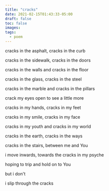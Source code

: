 ```yaml
---
title: "cracks"
date: 2021-02-15T01:43:33-05:00
draft: false
toc: false
images:
tags:
  - poem
---
```


cracks in the asphalt, cracks in the curb

cracks in the sidewalk, cracks in the doors

cracks in the walls and cracks in the floor


cracks in the glass, cracks in the steel

cracks in the marble and cracks in the pillars


crack my eyes open to see a little more


cracks in my hands, cracks in my feet

cracks in my smile, cracks in my face

cracks in my youth and cracks in my world


cracks in the earth, cracks in the ways

cracks in the stairs, between me and You


i move inwards, towards the cracks in my psyche

hoping to trip and hold on to You


but i don't


i slip through the cracks
 
